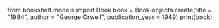 from bookshelf.models import Book
book = Book.objects.create(title = "1984", author = "George Orwell", publication_year = 1949)
print(book)
